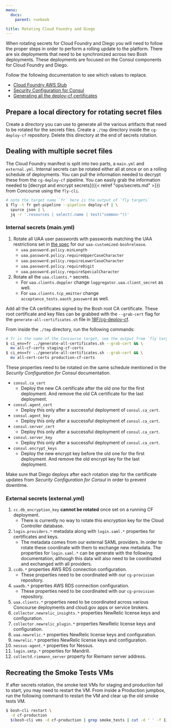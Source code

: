 ```yaml
---
menu:
  docs:
    parent: runbook

title: Rotating Cloud Foundry and Diego
---
```


When rotating secrets for Cloud Foundry and Diego you will need to follow the
proper steps in order to perform a rolling update to the platform. There are six
deployments that need to be synchronized across two Bosh deployments. These
deployments are focused on the Consul components for Cloud Foundry and Diego.

Follow the following documentation to see which values to replace.

- [Cloud Foundry AWS Stub](http://docs.cloudfoundry.org/deploying/aws/cf-stub.html)
- [Security Configuration for Consul](http://docs.cloudfoundry.org/deploying/common/consul-security.html)
- [Generating all the deploy-cf certificates](https://github.com/18F/cg-deploy-cf#how-to-generate-the-final-manifest)

## Prepare a local directory for rotating secret files

Create a directory you can use to generate all the various artifacts that need
to be rotated for the secrets files. Create a `./tmp` directory inside the
`cg-deploy-cf` repository. Delete this directory at the end of secrets rotation.

## Dealing with multiple secret files

The Cloud Foundry manifest is split into two parts, a `main.yml` and
`external.yml`. Internal secrets can be rotated either all at once or on a
rolling schedule of deployments. You can pull the information needed to decrypt
these from the `cg-deploy-cf` pipeline. You can easily grab the information
needed to [decrypt and encrypt secrets]({{< relref "ops/secrets.md" >}}) from
Concourse using the `fly-cli`.

```sh
# note the target name `fr` here is the output of `fly targets`
$ fly -t fr get-pipeline --pipeline deploy-cf | \
  spurce json | \
  jq -r '.resources | select(.name | test("common-"))'
```

### Internal secrets (main.yml)

1. Rotate all UAA user passwords with passwords matching the UAA restrictions
   set in [the spec](https://github.com/18F/uaa-customized-boshrelease/) for our
   `uaa-customized-boshrelease`.
    - `uaa.password.policy.minLength`
    - `uaa.password.policy.requireUpperCaseCharacter`
    - `uaa.password.policy.requireLowerCaseCharacter`
    - `uaa.password.policy.requireDigit`
    - `uaa.password.policy.requireSpecialCharacter`
1. Rotate all the `uaa.clients.*` secrets.
    - For `uaa.clients.doppler` change `loggregator.uaa.client_secret` as well.
    - For `uaa.clients.tcp_emitter` change `acceptance_tests.oauth_password` as well.


Add all the CA certificates signed by the Bosh root CA certificate. These root
certificate and key files can be grabbed with the `--grab-cert` flag for the
`generate-all-certificates.sh` file in
[18F/cg-deploy-cf](https://github.com/18F/cg-deploy-cf).

From inside the `./tmp` directory, run the following commands:

```sh
# fr is the name of the Concourse target, see the output from `fly targets`
$ ci_env=fr ../generate-all-certificates.sh --grab-cert && \
  mv all-cf-certs staging-cf-certs
$ ci_env=fr ../generate-all-certificates.sh --grab-cert && \
  mv all-cert-certs production-cf-certs
```

These properties need to be rotated on the same schedule mentioned in the
_Security Configuration for Consul_ documentation.

- `consul.ca_cert`
    - Deploy the new CA certificate after the old one for the first deployment.
      And remove the old CA certificate for the last deployment.
- `consul.agent_cert`
    - Deploy this only after a successful deployment of `consul.ca_cert`.
- `consul.agent_key`
    - Deploy this only after a successful deployment of `consul.ca_cert`.
- `consul.server_cert`
    - Deploy this only after a successful deployment of `consul.ca_cert`.
- `consul.server_key`
    - Deploy this only after a successful deployment of `consul.ca_cert`.
- `consul.encrypt_keys`
    - Deploy the new encrypt key before the old one for the first deployment.
      And remove the old encrypt key for the last deployment.

Make sure that Diego deploys after each rotation step for the certificate
updates from _Security Configuration for Consul_ in order to prevent downtime.

### External secrets (external.yml)

1. `cc.db_encryption_key` **cannot be rotated** once set on a running CF deployment.
    - There is currently no way to rotate this encryption key for the Cloud
      Controller database.
1. `login.providers.*` metadata along with `login.saml.*` properties for
   certificates and keys.
    - The metadata comes from our external SAML providers. In order to rotate
      these coordinate with them to exchange new metadata. The properties for
      `login.saml.*` can be generate with the following documentation, although
      this data will also need to be coordinated and exchanged with all
      providers.
1. `ccdb.*` properties AWS RDS connection configuration.
    - These properties need to be coordinated with our `cg-provision`
      repository.
1. `uaadb.*` properties AWS RDS connection configuration.
    - These properties need to be coordinated with our `cg-provision`
      repository.
1. `uaa.clients.*` properties need to be coordinated across various Concourse
   deployments and cloud.gov apps or service brokers.
1. `collector.newrelic_insights.*` properties NewRelic license keys and
   configuration.
1. `collector.newrelic_plugin.*` properties NewRelic license keys and
   configuration.
1. `uaa.newrelic.*` properties NewRelic license keys and configuration.
1. `newrelic.*` properties NewRelic license keys and configuration.
1. `nessus-agent.*` properties for Nessus.
1. `login.smtp.*` properties for Mandrill.
1. `collectd.riemann_server` property for Riemann server address.

## Recreating the Smoke Tests VMs

If after secrets rotation, the smoke test VMs for staging and production fail to
start, you may need to restart the VM. From inside a Production jumpbox, run the
following command to restart the VM and clear up the old smoke tests VM.

```sh
$ bosh-cli restart \
  -d cf-production
  $(bosh-cli vms -d cf-production | grep smoke_tests | cut -d ' ' -f 1)
```

